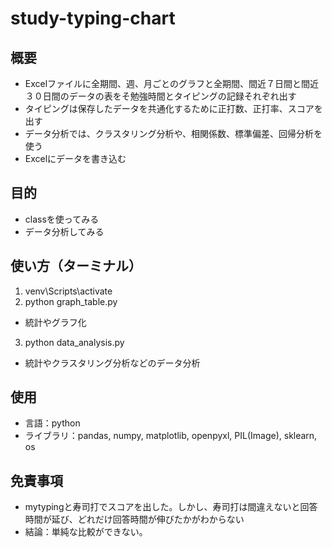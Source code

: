 # study-typing-chart

## 概要
- Excelファイルに全期間、週、月ごとのグラフと全期間、間近７日間と間近３０日間のデータの表をそ勉強時間とタイピングの記録それぞれ出す
- タイピングは保存したデータを共通化するために正打数、正打率、スコアを出す
- データ分析では、クラスタリング分析や、相関係数、標準偏差、回帰分析を使う
- Excelにデータを書き込む

## 目的
- classを使ってみる
- データ分析してみる

## 使い方（ターミナル）
1. venv\Scripts\activate
2. python graph_table.py
- 統計やグラフ化
3. python data_analysis.py
- 統計やクラスタリング分析などのデータ分析

## 使用
- 言語：python
- ライブラリ：pandas, numpy, matplotlib, openpyxl, PIL(Image), sklearn, os

## 免責事項
- mytypingと寿司打でスコアを出した。しかし、寿司打は間違えないと回答時間が延び、どれだけ回答時間が伸びたかがわからない
- 結論：単純な比較ができない。

